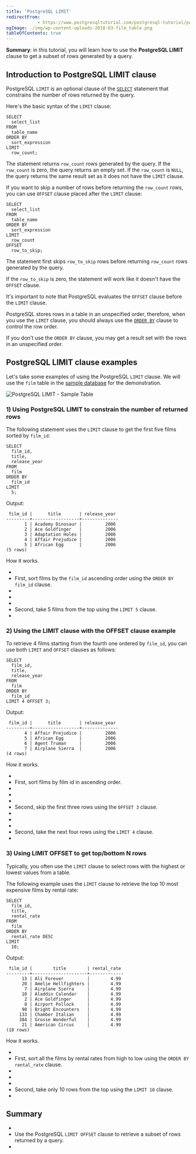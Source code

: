 ```yaml
---
title: 'PostgreSQL LIMIT'
redirectFrom: 
            - https://www.postgresqltutorial.com/postgresql-tutorial/postgresql-limit/
ogImage: ./img/wp-content-uploads-2018-03-film_table.png
tableOfContents: true
---
```

<!-- wp:paragraph -->

**Summary**: in this tutorial, you will learn how to use the **PostgreSQL LIMIT** clause to get a subset of rows generated by a query.

<!-- /wp:paragraph -->

<!-- wp:heading -->

## Introduction to PostgreSQL LIMIT clause

<!-- /wp:heading -->

<!-- wp:paragraph -->

PostgreSQL `LIMIT` is an optional clause of the [`SELECT`](https://www.postgresqltutorial.com/postgresql-tutorial/postgresql-select/) statement that constrains the number of rows returned by the query.

<!-- /wp:paragraph -->

<!-- wp:paragraph -->

Here's the basic syntax of the `LIMIT` clause:

<!-- /wp:paragraph -->

<!-- wp:code {"language":"sql"} -->

```
SELECT
  select_list
FROM
  table_name
ORDER BY
  sort_expression
LIMIT
  row_count;
```

<!-- /wp:code -->

<!-- wp:paragraph -->

The statement returns `row_count` rows generated by the query. If the `row_count` is zero, the query returns an empty set. If the `row_count` is `NULL`, the query returns the same result set as it does not have the `LIMIT` clause.

<!-- /wp:paragraph -->

<!-- wp:paragraph -->

If you want to skip a number of rows before returning the `row_count` rows, you can use `OFFSET` clause placed after the `LIMIT` clause:

<!-- /wp:paragraph -->

<!-- wp:code {"language":"sql"} -->

```
SELECT
  select_list
FROM
  table_name
ORDER BY
  sort_expression
LIMIT
  row_count
OFFSET
  row_to_skip;
```

<!-- /wp:code -->

<!-- wp:paragraph -->

The statement first skips `row_to_skip` rows before returning `row_count` rows generated by the query.

<!-- /wp:paragraph -->

<!-- wp:paragraph -->

If the `row_to_skip` is zero, the statement will work like it doesn't have the `OFFSET` clause.

<!-- /wp:paragraph -->

<!-- wp:paragraph -->

It's important to note that PostgreSQL evaluates the `OFFSET` clause before the `LIMIT` clause.

<!-- /wp:paragraph -->

<!-- wp:paragraph -->

PostgreSQL stores rows in a table in an unspecified order, therefore, when you use the `LIMIT` clause, you should always use the [`ORDER BY`](https://www.postgresqltutorial.com/postgresql-tutorial/postgresql-order-by/) clause to control the row order.

<!-- /wp:paragraph -->

<!-- wp:paragraph -->

If you don't use the `ORDER BY` clause, you may get a result set with the rows in an unspecified order.

<!-- /wp:paragraph -->

<!-- wp:heading -->

## PostgreSQL LIMIT clause examples

<!-- /wp:heading -->

<!-- wp:paragraph -->

Let's take some examples of using the PostgreSQL `LIMIT` clause. We will use the `film` table in the [sample database](https://www.postgresqltutorial.com/postgresql-getting-started/postgresql-sample-database/) for the demonstration.

<!-- /wp:paragraph -->

<!-- wp:image {"id":3449} -->

![PostgreSQL LIMIT - Sample Table](./img/wp-content-uploads-2018-03-film_table.png)

<!-- /wp:image -->

<!-- wp:heading {"level":3} -->

### 1) Using PostgreSQL LIMIT to constrain the number of returned rows

<!-- /wp:heading -->

<!-- wp:paragraph -->

The following statement uses the `LIMIT` clause to get the first five films sorted by `film_id`:

<!-- /wp:paragraph -->

<!-- wp:code {"language":"sql"} -->

```
SELECT
  film_id,
  title,
  release_year
FROM
  film
ORDER BY
  film_id
LIMIT
  5;
```

<!-- /wp:code -->

<!-- wp:paragraph -->

Output:

<!-- /wp:paragraph -->

<!-- wp:code -->

```
 film_id |      title       | release_year
---------+------------------+--------------
       1 | Academy Dinosaur |         2006
       2 | Ace Goldfinger   |         2006
       3 | Adaptation Holes |         2006
       4 | Affair Prejudice |         2006
       5 | African Egg      |         2006
(5 rows)
```

<!-- /wp:code -->

<!-- wp:paragraph -->

How it works.

<!-- /wp:paragraph -->

<!-- wp:list -->

- <!-- wp:list-item -->
- First, sort films by the `film_id` ascending order using the `ORDER BY film_id` clause.
- <!-- /wp:list-item -->
-
- <!-- wp:list-item -->
- Second, take 5 films from the top using the `LIMIT 5` clause.
- <!-- /wp:list-item -->

<!-- /wp:list -->

<!-- wp:heading {"level":3} -->

### 2) Using the LIMIT clause with the OFFSET clause example

<!-- /wp:heading -->

<!-- wp:paragraph -->

To retrieve 4 films starting from the fourth one ordered by `film_id`, you can use both `LIMIT` and `OFFSET` clauses as follows:

<!-- /wp:paragraph -->

<!-- wp:code {"language":"sql"} -->

```
SELECT
  film_id,
  title,
  release_year
FROM
  film
ORDER BY
  film_id
LIMIT 4 OFFSET 3;
```

<!-- /wp:code -->

<!-- wp:paragraph -->

Output:

<!-- /wp:paragraph -->

<!-- wp:code -->

```
 film_id |      title       | release_year
---------+------------------+--------------
       4 | Affair Prejudice |         2006
       5 | African Egg      |         2006
       6 | Agent Truman     |         2006
       7 | Airplane Sierra  |         2006
(4 rows)
```

<!-- /wp:code -->

<!-- wp:paragraph -->

How it works.

<!-- /wp:paragraph -->

<!-- wp:list -->

- <!-- wp:list-item -->
- First, sort films by film id in ascending order.
- <!-- /wp:list-item -->
-
- <!-- wp:list-item -->
- Second, skip the first three rows using the `OFFSET 3` clause.
- <!-- /wp:list-item -->
-
- <!-- wp:list-item -->
- Second, take the next four rows using the `LIMIT 4` clause.
- <!-- /wp:list-item -->

<!-- /wp:list -->

<!-- wp:heading {"level":3} -->

### 3) Using LIMIT OFFSET to get top/bottom N rows

<!-- /wp:heading -->

<!-- wp:paragraph -->

Typically, you often use the `LIMIT` clause to select rows with the highest or lowest values from a table.

<!-- /wp:paragraph -->

<!-- wp:paragraph -->

The following example uses the `LIMIT` clause to retrieve the top 10 most expensive films by rental rate:

<!-- /wp:paragraph -->

<!-- wp:code {"language":"sql"} -->

```
SELECT
  film_id,
  title,
  rental_rate
FROM
  film
ORDER BY
  rental_rate DESC
LIMIT
  10;
```

<!-- /wp:code -->

<!-- wp:paragraph -->

Output:

<!-- /wp:paragraph -->

<!-- wp:code -->

```
 film_id |        title        | rental_rate
---------+---------------------+-------------
      13 | Ali Forever         |        4.99
      20 | Amelie Hellfighters |        4.99
       7 | Airplane Sierra     |        4.99
      10 | Aladdin Calendar    |        4.99
       2 | Ace Goldfinger      |        4.99
       8 | Airport Pollock     |        4.99
      98 | Bright Encounters   |        4.99
     133 | Chamber Italian     |        4.99
     384 | Grosse Wonderful    |        4.99
      21 | American Circus     |        4.99
(10 rows)
```

<!-- /wp:code -->

<!-- wp:paragraph -->

How it works.

<!-- /wp:paragraph -->

<!-- wp:list -->

- <!-- wp:list-item -->
- First, sort all the films by rental rates from high to low using the `ORDER BY rental_rate` clause.
- <!-- /wp:list-item -->
-
- <!-- wp:list-item -->
- Second, take only 10 rows from the top using the `LIMIT 10` clause.
- <!-- /wp:list-item -->

<!-- /wp:list -->

<!-- wp:heading -->

## Summary

<!-- /wp:heading -->

<!-- wp:list -->

- <!-- wp:list-item -->
- Use the PostgreSQL `LIMIT OFFSET` clause to retrieve a subset of rows returned by a query.
- <!-- /wp:list-item -->

<!-- /wp:list -->
